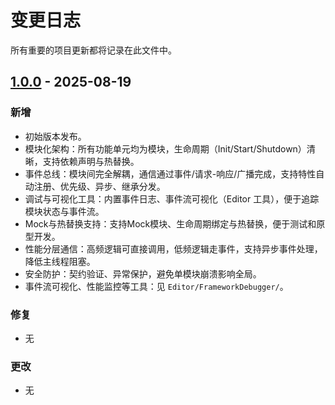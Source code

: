 # 变更日志

所有重要的项目更新都将记录在此文件中。

## [1.0.0] - 2025-08-19
### 新增
- 初始版本发布。
- 模块化架构：所有功能单元均为模块，生命周期（Init/Start/Shutdown）清晰，支持依赖声明与热替换。
- 事件总线：模块间完全解耦，通信通过事件/请求-响应/广播完成，支持特性自动注册、优先级、异步、继承分发。
- 调试与可视化工具：内置事件日志、事件流可视化（Editor 工具），便于追踪模块状态与事件流。
- Mock与热替换支持：支持Mock模块、生命周期绑定与热替换，便于测试和原型开发。
- 性能分层通信：高频逻辑可直接调用，低频逻辑走事件，支持异步事件处理，降低主线程阻塞。
- 安全防护：契约验证、异常保护，避免单模块崩溃影响全局。
- 事件流可视化、性能监控等工具：见 `Editor/FrameworkDebugger/`。

### 修复
- 无

### 更改
- 无

[1.0.0]: https://github.com/cnoom/com.cnoom.unity.framework.git/compare/v0.0.0...v1.0.0